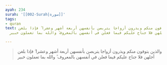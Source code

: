 ```yaml
---
ayah: 234
surah: '[[002-Surah|سورة]]'
tags:
- quran
text: والذين يتوفون منكم ويذرون أزواجا يتربصن بأنفسهن أربعة أشهر وعشرا ۖ فإذا بلغن
  أجلهن فلا جناح عليكم فيما فعلن في أنفسهن بالمعروف ۗ والله بما تعملون خبير

---
```

> والذين يتوفون منكم ويذرون أزواجا يتربصن بأنفسهن أربعة أشهر وعشرا ۖ فإذا بلغن أجلهن فلا جناح عليكم فيما فعلن في أنفسهن بالمعروف ۗ والله بما تعملون خبير

